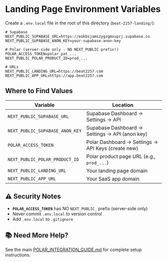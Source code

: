 # Landing Page Environment Variables

Create a `.env.local` file in the root of this directory (`beat-2257-landing/`):

```env
# Supabase
NEXT_PUBLIC_SUPABASE_URL=https://eokbsjamszygzgmxuprj.supabase.co
NEXT_PUBLIC_SUPABASE_ANON_KEY=your-supabase-anon-key

# Polar (server-side only - NO NEXT_PUBLIC prefix!)
POLAR_ACCESS_TOKEN=polar_pat_...
NEXT_PUBLIC_POLAR_PRODUCT_ID=prod_...

# URLs
NEXT_PUBLIC_LANDING_URL=https://beat2257.com
NEXT_PUBLIC_APP_URL=https://app.beat2257.com
```

## Where to Find Values

| Variable                        | Location                                           |
| ------------------------------- | -------------------------------------------------- |
| `NEXT_PUBLIC_SUPABASE_URL`      | Supabase Dashboard → Settings → API                |
| `NEXT_PUBLIC_SUPABASE_ANON_KEY` | Supabase Dashboard → Settings → API (anon key)     |
| `POLAR_ACCESS_TOKEN`            | Polar Dashboard → Settings → API Keys (create new) |
| `NEXT_PUBLIC_POLAR_PRODUCT_ID`  | Polar product page URL (e.g., `prod_...`)          |
| `NEXT_PUBLIC_LANDING_URL`       | Your landing page domain                           |
| `NEXT_PUBLIC_APP_URL`           | Your SaaS app domain                               |

## ⚠️ Security Notes

- **`POLAR_ACCESS_TOKEN`** has NO `NEXT_PUBLIC_` prefix (server-side only)
- Never commit `.env.local` to version control
- Add `.env.local` to `.gitignore`

## 📚 Need More Help?

See the main [POLAR_INTEGRATION_GUIDE.md](../POLAR_INTEGRATION_GUIDE.md) for complete setup instructions.
